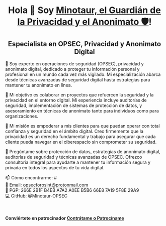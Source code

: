 <h1 align="center">
  Hola 👋 Soy <a href="#">Minotaur, el Guardián de la Privacidad y el Anonimato 🛡️</a>!
</h1>
<h2 align="center">Especialista en OPSEC, Privacidad y Anonimato Digital</h2>
💼 Soy experto en operaciones de seguridad (OPSEC), privacidad y anonimato digital, dedicado a proteger tu información personal y profesional en un mundo cada vez más vigilado. Mi especialización abarca desde técnicas avanzadas de seguridad digital hasta estrategias para mantener tu anonimato en línea.

🚀 Mi objetivo es colaborar en proyectos que refuercen la seguridad y la privacidad en el entorno digital. Mi experiencia incluye auditorías de seguridad, implementación de sistemas de protección de datos, y asesoramiento en técnicas de anonimato tanto para individuos como para organizaciones.

🌱 Mi misión es empoderar a mis clientes para que puedan operar con total confianza y seguridad en el ámbito digital. Creo firmemente que la privacidad es un derecho fundamental y trabajo para asegurar que cada cliente pueda navegar en el ciberespacio sin comprometer su seguridad.

💬 Pregúntame sobre protección de datos, estrategias de anonimato digital, auditorías de seguridad y técnicas avanzadas de OPSEC. Ofrezco consultoría integral para ayudarte a mantener tu información segura y privada en todos los aspectos de tu vida digital.

📫 Cómo encontrarme: # <br>
📧 Email: opsecforosint@protonmail.com <br>
🔐 PGP: 266E 2B1F B4EB A7A2 A0EE B5B6 66E8 7A19 5F8E 29A9 <br>
💻 GitHub: @Minotaur-OPSEC

<br><br>
<strong>
Conviértete en patrocinador <a href="https://github.com/sponsors/Minotaur-OPSEC">Contrátame o Patrocíname</a>
</strong>
<br><br>
